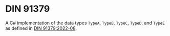 # DIN 91379

A C# implementation of the data types `TypeA`, `TypeB`, `TypeC`, `TypeD`, and `TypeE`
as defined in [DIN 91379:2022-08](https://www.beuth.de/de/norm/din-91379/353496133).
